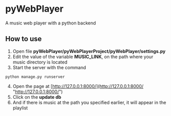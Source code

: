 # pyWebPlayer
A music web player with a python backend
## How to use
1. Open file  **pyWebPlayer/pyWebPlayerProject/pyWebPlayer/settings.py**
2. Edit the value of the variable **MUSIC_LINK**, on the path where your music directory is located
3. Start the server with the command
```
python manage.py runserver
```
4. Open the page at [http://127.0.0.1:8000/](http://127.0.0.1:8000/ "http://127.0.0.1:8000/")
5. Click on the **update db**
6. And if there is music at the path you specified earlier, it will appear in the playlist
